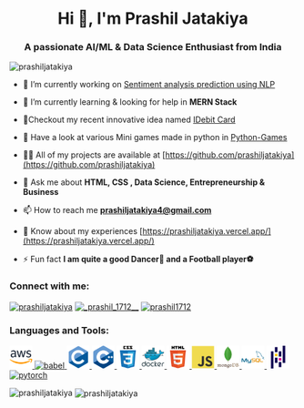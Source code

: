 <h1 align="center">Hi 👋, I'm Prashil Jatakiya</h1>
<h3 align="center">A passionate AI/ML & Data Science Enthusiast from India</h3>

<p align="left"> <img src="https://komarev.com/ghpvc/?username=prashiljatakiya&label=Profile%20views&color=0e75b6&style=flat" alt="prashiljatakiya" /> </p>

- 🔭 I’m currently working on [Sentiment analysis prediction using NLP](-)

- 🌱 I’m currently learning & looking for help in **MERN Stack**

- 👯Checkout my recent innovative idea named [IDebit Card](https://github.com/prashiljatakiya/IDebit-Card)

- 🤝 Have a look at various Mini games made in python in [Python-Games](https://github.com/prashiljatakiya/Python-Games)

- 👨‍💻 All of my projects are available at [https://github.com/prashiljatakiya](https://github.com/prashiljatakiya)

- 💬 Ask me about **HTML, CSS , Data Science, Entrepreneurship & Business**

- 📫 How to reach me **prashiljatakiya4@gmail.com**

- 📄 Know about my experiences [https://prashiljatakiya.vercel.app/](https://prashiljatakiya.vercel.app/)

- ⚡ Fun fact **I am quite a good Dancer🕺 and a Football player⚽**

<h3 align="left">Connect with me:</h3>
<p align="left">
<a href="https://linkedin.com/in/prashiljatakiya" target="blank"><img align="center" src="https://raw.githubusercontent.com/rahuldkjain/github-profile-readme-generator/master/src/images/icons/Social/linked-in-alt.svg" alt="prashiljatakiya" height="30" width="40" /></a>
<a href="https://instagram.com/_prashil_1712__" target="blank"><img align="center" src="https://raw.githubusercontent.com/rahuldkjain/github-profile-readme-generator/master/src/images/icons/Social/instagram.svg" alt="_prashil_1712__" height="30" width="40" /></a>
<a href="https://www.leetcode.com/prashil1712" target="blank"><img align="center" src="https://raw.githubusercontent.com/rahuldkjain/github-profile-readme-generator/master/src/images/icons/Social/leet-code.svg" alt="prashil1712" height="30" width="40" /></a>
</p>

<h3 align="left">Languages and Tools:</h3>
<p align="left"> <a href="https://aws.amazon.com" target="_blank" rel="noreferrer"> <img src="https://raw.githubusercontent.com/devicons/devicon/master/icons/amazonwebservices/amazonwebservices-original-wordmark.svg" alt="aws" width="40" height="40"/> </a> <a href="https://babeljs.io/" target="_blank" rel="noreferrer"> <img src="https://www.vectorlogo.zone/logos/babeljs/babeljs-icon.svg" alt="babel" width="40" height="40"/> </a> <a href="https://www.cprogramming.com/" target="_blank" rel="noreferrer"> <img src="https://raw.githubusercontent.com/devicons/devicon/master/icons/c/c-original.svg" alt="c" width="40" height="40"/> </a> <a href="https://www.w3schools.com/cpp/" target="_blank" rel="noreferrer"> <img src="https://raw.githubusercontent.com/devicons/devicon/master/icons/cplusplus/cplusplus-original.svg" alt="cplusplus" width="40" height="40"/> </a> <a href="https://www.w3schools.com/css/" target="_blank" rel="noreferrer"> <img src="https://raw.githubusercontent.com/devicons/devicon/master/icons/css3/css3-original-wordmark.svg" alt="css3" width="40" height="40"/> </a> <a href="https://www.docker.com/" target="_blank" rel="noreferrer"> <img src="https://raw.githubusercontent.com/devicons/devicon/master/icons/docker/docker-original-wordmark.svg" alt="docker" width="40" height="40"/> </a> <a href="https://www.w3.org/html/" target="_blank" rel="noreferrer"> <img src="https://raw.githubusercontent.com/devicons/devicon/master/icons/html5/html5-original-wordmark.svg" alt="html5" width="40" height="40"/> </a> <a href="https://developer.mozilla.org/en-US/docs/Web/JavaScript" target="_blank" rel="noreferrer"> <img src="https://raw.githubusercontent.com/devicons/devicon/master/icons/javascript/javascript-original.svg" alt="javascript" width="40" height="40"/> </a> <a href="https://www.mongodb.com/" target="_blank" rel="noreferrer"> <img src="https://raw.githubusercontent.com/devicons/devicon/master/icons/mongodb/mongodb-original-wordmark.svg" alt="mongodb" width="40" height="40"/> </a> <a href="https://www.mysql.com/" target="_blank" rel="noreferrer"> <img src="https://raw.githubusercontent.com/devicons/devicon/master/icons/mysql/mysql-original-wordmark.svg" alt="mysql" width="40" height="40"/> </a> <a href="https://pandas.pydata.org/" target="_blank" rel="noreferrer"> <img src="https://raw.githubusercontent.com/devicons/devicon/2ae2a900d2f041da66e950e4d48052658d850630/icons/pandas/pandas-original.svg" alt="pandas" width="40" height="40"/> </a> <a href="https://pytorch.org/" target="_blank" rel="noreferrer"> <img src="https://www.vectorlogo.zone/logos/pytorch/pytorch-icon.svg" alt="pytorch" width="40" height="40"/> </a> </p>

<p><img align="left" src="https://github-readme-stats.vercel.app/api/top-langs?username=prashiljatakiya&show_icons=true&locale=en&layout=compact" alt="prashiljatakiya" /></p>

<p>&nbsp;<img align="center" src="https://github-readme-stats.vercel.app/api?username=prashiljatakiya&show_icons=true&locale=en" alt="prashiljatakiya" /></p>
